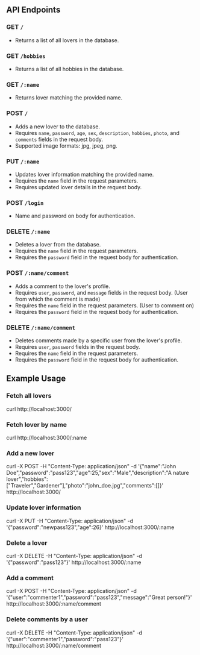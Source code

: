 ## API Endpoints

### GET `/`

- Returns a list of all lovers in the database.

### GET `/hobbies`

- Returns a list of all hobbies in the database.

### GET `/:name`

- Returns lover matching the provided name.

### POST `/`

- Adds a new lover to the database.
- Requires `name`, `password`, `age`, `sex`, `description`, `hobbies`, `photo`, and `comments` fields in the request body.
- Supported image formats: jpg, jpeg, png.

### PUT `/:name`

- Updates lover information matching the provided name.
- Requires the `name` field in the request parameters.
- Requires updated lover details in the request body.

### POST `/login`

- Name and password on body for authentication.

### DELETE `/:name`

- Deletes a lover from the database.
- Requires the `name` field in the request parameters.
- Requires the `password` field in the request body for authentication.

### POST `/:name/comment`

- Adds a comment to the lover's profile.
- Requires `user`, `password`, and `message` fields in the request body. (User from which the comment is made)
- Requires the `name` field in the request parameters. (User to comment on)
- Requires the `password` field in the request body for authentication.

### DELETE `/:name/comment`

- Deletes comments made by a specific user from the lover's profile.
- Requires `user`, `password` fields in the request body.
- Requires the `name` field in the request parameters.
- Requires the `password` field in the request body for authentication.

## Example Usage

### Fetch all lovers

curl http://localhost:3000/

### Fetch lover by name

curl http://localhost:3000/:name

### Add a new lover

curl -X POST -H "Content-Type: application/json" -d '{"name":"John Doe","password":"pass123","age":25,"sex":"Male","description":"A nature lover","hobbies":["Traveler","Gardener"],"photo":"john_doe.jpg","comments":[]}' http://localhost:3000/

### Update lover information

curl -X PUT -H "Content-Type: application/json" -d '{"password":"newpass123","age":26}' http://localhost:3000/:name

### Delete a lover

curl -X DELETE -H "Content-Type: application/json" -d '{"password":"pass123"}' http://localhost:3000/:name

### Add a comment

curl -X POST -H "Content-Type: application/json" -d '{"user":"commenter1","password":"pass123","message":"Great person!"}' http://localhost:3000/:name/comment

### Delete comments by a user

curl -X DELETE -H "Content-Type: application/json" -d '{"user":"commenter1","password":"pass123"}' http://localhost:3000/:name/comment
